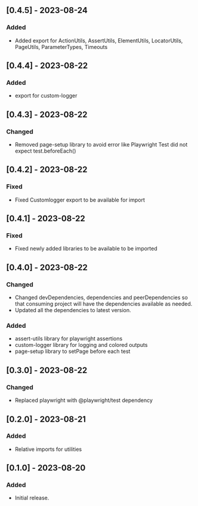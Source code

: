 ## [0.4.5] - 2023-08-24

### Added

- Added export for ActionUtils, AssertUtils, ElementUtils, LocatorUtils, PageUtils, ParameterTypes, Timeouts

## [0.4.4] - 2023-08-22

### Added

- export for custom-logger

## [0.4.3] - 2023-08-22

### Changed

- Removed page-setup library to avoid error like Playwright Test did not expect test.beforeEach()

## [0.4.2] - 2023-08-22

### Fixed

- Fixed Customlogger export to be available for import

## [0.4.1] - 2023-08-22

### Fixed

- Fixed newly added libraries to be available to be imported

## [0.4.0] - 2023-08-22

### Changed

- Changed devDependencies, dependencies and peerDependencies so that consuming project will have the dependencies available as needed.
- Updated all the dependencies to latest version.

### Added

- assert-utils library for playwright assertions
- custom-logger library for logging and colored outputs
- page-setup library to setPage before each test

## [0.3.0] - 2023-08-22

### Changed

- Replaced playwright with @playwright/test dependency

## [0.2.0] - 2023-08-21

### Added

- Relative imports for utilities

## [0.1.0] - 2023-08-20

### Added

- Initial release.
